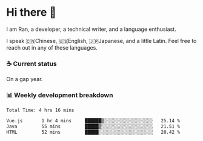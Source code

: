 # Hi there 👋

I am Ran, a developer, a technical writer, and a language enthusiast.

I speak 🇨🇳Chinese, 🇺🇸English, 🇯🇵Japanese, and a little Latin. Feel free to reach out in any of these languages.

<!-- [LinkedIn]() | [Twitter]() | [📧]() -->

### ☕ Current status

On a gap year.

### 📊 Weekly development breakdown

<!--START_SECTION:waka-->

```txt
Total Time: 4 hrs 16 mins

Vue.js       1 hr 4 mins     ██████▒░░░░░░░░░░░░░░░░░░   25.14 %
Java         55 mins         █████▒░░░░░░░░░░░░░░░░░░░   21.51 %
HTML         52 mins         █████░░░░░░░░░░░░░░░░░░░░   20.42 %
```

<!--END_SECTION:waka-->
